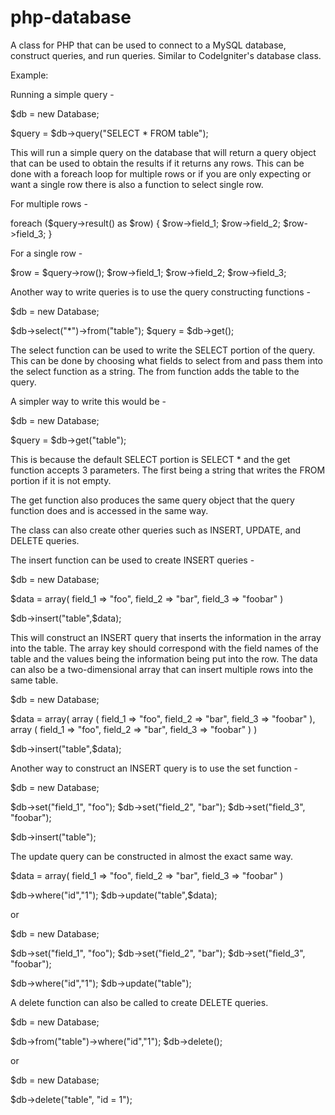 # php-database
A class for PHP that can be used to connect to a MySQL database, construct queries, and run queries. Similar to CodeIgniter's database class.

Example:

Running a simple query -

$db = new Database;

$query = $db->query("SELECT * FROM table");

This will run a simple query on the database that will return a query object that can be used to obtain the results if it returns any rows. This can be done with a foreach loop for multiple rows or if you are only expecting or want a single row there is also a function to select single row.

For multiple rows -

foreach ($query->result() as $row) {
  $row->field_1;
  $row->field_2;
  $row->field_3;
}

For a single row -

$row = $query->row();
$row->field_1;
$row->field_2;
$row->field_3;

Another way to write queries is to use the query constructing functions -

$db = new Database;

$db->select("*")->from("table");
$query = $db->get();

The select function can be used to write the SELECT portion of the query. This can be done by choosing what fields to select from and pass them into the select function as a string. The from function adds the table to the query.

A simpler way to write this would be -

$db = new Database;

$query = $db->get("table");

This is because the default SELECT portion is SELECT * and the get function accepts 3 parameters. The first being a string that writes the FROM portion if it is not empty.

The get function also produces the same query object that the query function does and is accessed in the same way.

The class can also create other queries such as INSERT, UPDATE, and DELETE queries.

The insert function can be used to create INSERT queries -

$db = new Database;

$data = array(
  field_1 => "foo",
  field_2 => "bar",
  field_3 => "foobar"
)

$db->insert("table",$data);

This will construct an INSERT query that inserts the information in the array into the table. The array key should correspond with the field names of the table and the values being the information being put into the row. The data can also be a two-dimensional array that can insert multiple rows into the same table.

$db = new Database;

$data = array(
  array (
    field_1 => "foo",
    field_2 => "bar",
    field_3 => "foobar"
  ),
  array (
    field_1 => "foo",
    field_2 => "bar",
    field_3 => "foobar"
  )
)

$db->insert("table",$data);

Another way to construct an INSERT query is to use the set function -

$db = new Database;

$db->set("field_1", "foo");
$db->set("field_2", "bar");
$db->set("field_3", "foobar");

$db->insert("table");

The update query can be constructed in almost the exact same way.

$data = array(
  field_1 => "foo",
  field_2 => "bar",
  field_3 => "foobar"
)

$db->where("id","1");
$db->update("table",$data);

or

$db = new Database;

$db->set("field_1", "foo");
$db->set("field_2", "bar");
$db->set("field_3", "foobar");

$db->where("id","1");
$db->update("table");

A delete function can also be called to create DELETE queries.

$db = new Database;

$db->from("table")->where("id","1");
$db->delete();

or

$db = new Database;

$db->delete("table", "id = 1");
